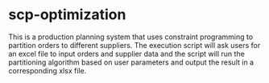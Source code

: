 # scp-optimization

This is a production planning system that uses constraint programming to partition orders to different suppliers. The execution script will ask users for an excel file to input orders and supplier data and the script will run the partitioning algorithm based on user parameters and output the result in a corresponding xlsx file. 

